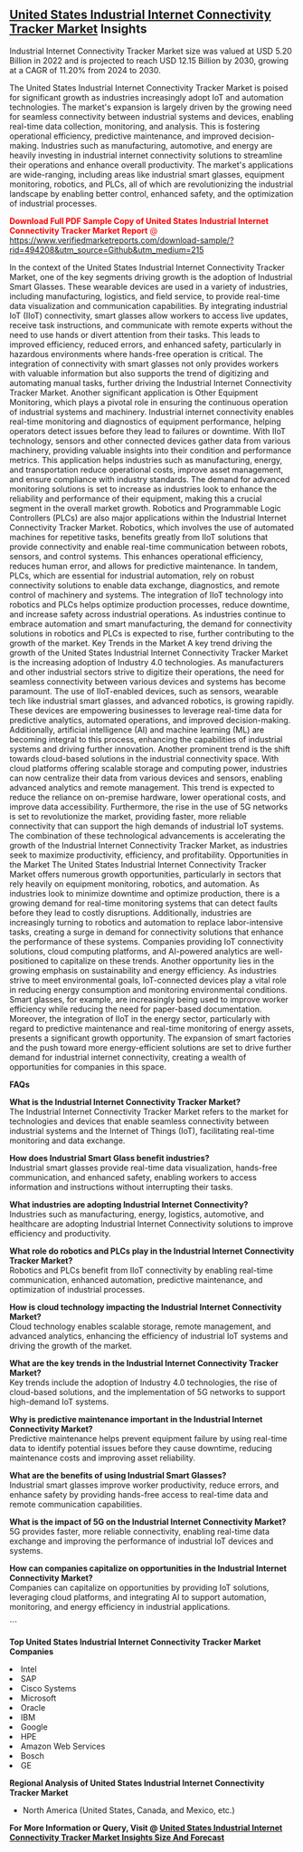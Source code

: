 <h2><a href="https://www.verifiedmarketreports.com/download-sample/?rid=494208&amp;utm_source=Github&amp;utm_medium=215" target="_blank">United States Industrial Internet Connectivity Tracker Market</a> Insights</h2><p>Industrial Internet Connectivity Tracker Market size was valued at USD 5.20 Billion in 2022 and is projected to reach USD 12.15 Billion by 2030, growing at a CAGR of 11.20% from 2024 to 2030.</p><p> <p>The United States Industrial Internet Connectivity Tracker Market is poised for significant growth as industries increasingly adopt IoT and automation technologies. The market's expansion is largely driven by the growing need for seamless connectivity between industrial systems and devices, enabling real-time data collection, monitoring, and analysis. This is fostering operational efficiency, predictive maintenance, and improved decision-making. Industries such as manufacturing, automotive, and energy are heavily investing in industrial internet connectivity solutions to streamline their operations and enhance overall productivity. The market's applications are wide-ranging, including areas like industrial smart glasses, equipment monitoring, robotics, and PLCs, all of which are revolutionizing the industrial landscape by enabling better control, enhanced safety, and the optimization of industrial processes. <p><span class=""><span style="color: #ff0000;"><strong>Download Full PDF Sample Copy of United States Industrial Internet Connectivity Tracker Market Report</strong> @ </span><a href="https://www.verifiedmarketreports.com/download-sample/?rid=494208&amp;utm_source=Github&amp;utm_medium=215" target="_blank">https://www.verifiedmarketreports.com/download-sample/?rid=494208&amp;utm_source=Github&amp;utm_medium=215</a></span></p> In the context of the United States Industrial Internet Connectivity Tracker Market, one of the key segments driving growth is the adoption of Industrial Smart Glasses. These wearable devices are used in a variety of industries, including manufacturing, logistics, and field service, to provide real-time data visualization and communication capabilities. By integrating industrial IoT (IIoT) connectivity, smart glasses allow workers to access live updates, receive task instructions, and communicate with remote experts without the need to use hands or divert attention from their tasks. This leads to improved efficiency, reduced errors, and enhanced safety, particularly in hazardous environments where hands-free operation is critical. The integration of connectivity with smart glasses not only provides workers with valuable information but also supports the trend of digitizing and automating manual tasks, further driving the Industrial Internet Connectivity Tracker Market. Another significant application is Other Equipment Monitoring, which plays a pivotal role in ensuring the continuous operation of industrial systems and machinery. Industrial internet connectivity enables real-time monitoring and diagnostics of equipment performance, helping operators detect issues before they lead to failures or downtime. With IIoT technology, sensors and other connected devices gather data from various machinery, providing valuable insights into their condition and performance metrics. This application helps industries such as manufacturing, energy, and transportation reduce operational costs, improve asset management, and ensure compliance with industry standards. The demand for advanced monitoring solutions is set to increase as industries look to enhance the reliability and performance of their equipment, making this a crucial segment in the overall market growth. Robotics and Programmable Logic Controllers (PLCs) are also major applications within the Industrial Internet Connectivity Tracker Market. Robotics, which involves the use of automated machines for repetitive tasks, benefits greatly from IIoT solutions that provide connectivity and enable real-time communication between robots, sensors, and control systems. This enhances operational efficiency, reduces human error, and allows for predictive maintenance. In tandem, PLCs, which are essential for industrial automation, rely on robust connectivity solutions to enable data exchange, diagnostics, and remote control of machinery and systems. The integration of IIoT technology into robotics and PLCs helps optimize production processes, reduce downtime, and increase safety across industrial operations. As industries continue to embrace automation and smart manufacturing, the demand for connectivity solutions in robotics and PLCs is expected to rise, further contributing to the growth of the market. Key Trends in the Market A key trend driving the growth of the United States Industrial Internet Connectivity Tracker Market is the increasing adoption of Industry 4.0 technologies. As manufacturers and other industrial sectors strive to digitize their operations, the need for seamless connectivity between various devices and systems has become paramount. The use of IIoT-enabled devices, such as sensors, wearable tech like industrial smart glasses, and advanced robotics, is growing rapidly. These devices are empowering businesses to leverage real-time data for predictive analytics, automated operations, and improved decision-making. Additionally, artificial intelligence (AI) and machine learning (ML) are becoming integral to this process, enhancing the capabilities of industrial systems and driving further innovation. Another prominent trend is the shift towards cloud-based solutions in the industrial connectivity space. With cloud platforms offering scalable storage and computing power, industries can now centralize their data from various devices and sensors, enabling advanced analytics and remote management. This trend is expected to reduce the reliance on on-premise hardware, lower operational costs, and improve data accessibility. Furthermore, the rise in the use of 5G networks is set to revolutionize the market, providing faster, more reliable connectivity that can support the high demands of industrial IoT systems. The combination of these technological advancements is accelerating the growth of the Industrial Internet Connectivity Tracker Market, as industries seek to maximize productivity, efficiency, and profitability. Opportunities in the Market The United States Industrial Internet Connectivity Tracker Market offers numerous growth opportunities, particularly in sectors that rely heavily on equipment monitoring, robotics, and automation. As industries look to minimize downtime and optimize production, there is a growing demand for real-time monitoring systems that can detect faults before they lead to costly disruptions. Additionally, industries are increasingly turning to robotics and automation to replace labor-intensive tasks, creating a surge in demand for connectivity solutions that enhance the performance of these systems. Companies providing IoT connectivity solutions, cloud computing platforms, and AI-powered analytics are well-positioned to capitalize on these trends. Another opportunity lies in the growing emphasis on sustainability and energy efficiency. As industries strive to meet environmental goals, IoT-connected devices play a vital role in reducing energy consumption and monitoring environmental conditions. Smart glasses, for example, are increasingly being used to improve worker efficiency while reducing the need for paper-based documentation. Moreover, the integration of IIoT in the energy sector, particularly with regard to predictive maintenance and real-time monitoring of energy assets, presents a significant growth opportunity. The expansion of smart factories and the push toward more energy-efficient solutions are set to drive further demand for industrial internet connectivity, creating a wealth of opportunities for companies in this space. <p><strong>FAQs</strong></p> <p><strong>What is the Industrial Internet Connectivity Tracker Market?</strong><br> The Industrial Internet Connectivity Tracker Market refers to the market for technologies and devices that enable seamless connectivity between industrial systems and the Internet of Things (IoT), facilitating real-time monitoring and data exchange.</p> <p><strong>How does Industrial Smart Glass benefit industries?</strong><br> Industrial smart glasses provide real-time data visualization, hands-free communication, and enhanced safety, enabling workers to access information and instructions without interrupting their tasks.</p> <p><strong>What industries are adopting Industrial Internet Connectivity?</strong><br> Industries such as manufacturing, energy, logistics, automotive, and healthcare are adopting Industrial Internet Connectivity solutions to improve efficiency and productivity.</p> <p><strong>What role do robotics and PLCs play in the Industrial Internet Connectivity Tracker Market?</strong><br> Robotics and PLCs benefit from IIoT connectivity by enabling real-time communication, enhanced automation, predictive maintenance, and optimization of industrial processes.</p> <p><strong>How is cloud technology impacting the Industrial Internet Connectivity Market?</strong><br> Cloud technology enables scalable storage, remote management, and advanced analytics, enhancing the efficiency of industrial IoT systems and driving the growth of the market.</p> <p><strong>What are the key trends in the Industrial Internet Connectivity Tracker Market?</strong><br> Key trends include the adoption of Industry 4.0 technologies, the rise of cloud-based solutions, and the implementation of 5G networks to support high-demand IoT systems.</p> <p><strong>Why is predictive maintenance important in the Industrial Internet Connectivity Market?</strong><br> Predictive maintenance helps prevent equipment failure by using real-time data to identify potential issues before they cause downtime, reducing maintenance costs and improving asset reliability.</p> <p><strong>What are the benefits of using Industrial Smart Glasses?</strong><br> Industrial smart glasses improve worker productivity, reduce errors, and enhance safety by providing hands-free access to real-time data and remote communication capabilities.</p> <p><strong>What is the impact of 5G on the Industrial Internet Connectivity Market?</strong><br> 5G provides faster, more reliable connectivity, enabling real-time data exchange and improving the performance of industrial IoT devices and systems.</p> <p><strong>How can companies capitalize on opportunities in the Industrial Internet Connectivity Market?</strong><br> Companies can capitalize on opportunities by providing IoT solutions, leveraging cloud platforms, and integrating AI to support automation, monitoring, and energy efficiency in industrial applications.</p> ```</p><p><strong>Top United States Industrial Internet Connectivity Tracker Market Companies</strong></p><div data-test-id=""><p><li>Intel</li><li> SAP</li><li> Cisco Systems</li><li> Microsoft</li><li> Oracle</li><li> IBM</li><li> Google</li><li> HPE</li><li> Amazon Web Services</li><li> Bosch</li><li> GE</li></p><div><strong>Regional Analysis of&nbsp;United States Industrial Internet Connectivity Tracker Market</strong></div><ul><li dir="ltr"><p dir="ltr">North America&nbsp;(United States, Canada, and Mexico, etc.)</p></li></ul><p><strong>For More Information or Query, Visit @&nbsp;</strong><strong><a href="https://www.verifiedmarketreports.com/product/industrial-internet-connectivity-tracker-market-size-and-forecast/?utm_source=Github&amp;utm_medium=215" target="_blank">United States Industrial Internet Connectivity Tracker Market Insights Size And Forecast</a></strong></p></div>
